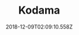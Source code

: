 ---
title: Kodama
artist: Alcest
date: 2018-12-09T02:09:10.558Z
cover: /upload/tumblr_ojq31iv6eu1vfaqyoo1_1280.jpg
styles:
  - Post-Black Metal
  - Black Metal
links:
  spotify: https://play.spotify.com/album/1nWcB3qwsbx0nimMZH6sCw
  youtube: https://music.youtube.com/watch?v=ef7bKmQVcX8
  applemusic: https://itunes.apple.com/us/album/kodama-deluxe-edition/1144895262?uo=4
  soundcloud: ""
  bandcamp: https://alcest.bandcamp.com/album/kodama
  googleplay: https://play.google.com/music/m/Bbyjzp7xu6hywpnghep2ecuew5y?signup_if_needed=1
  deezer: https://www.deezer.com/album/13824584
---